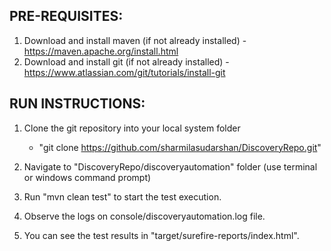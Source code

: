 PRE-REQUISITES:
--------------
1. Download and install maven (if not already installed) - https://maven.apache.org/install.html
2. Download and install git (if not already installed) - https://www.atlassian.com/git/tutorials/install-git

RUN INSTRUCTIONS:
----------------
1. Clone the git repository into your local system folder
	- "git clone https://github.com/sharmilasudarshan/DiscoveryRepo.git"
	
2. Navigate to "DiscoveryRepo/discoveryautomation" folder (use terminal or windows command prompt) 

3. Run "mvn clean test"  to start the test execution.

4. Observe the logs on console/discoveryautomation.log file.

5. You can see the test results in "target/surefire-reports/index.html".
